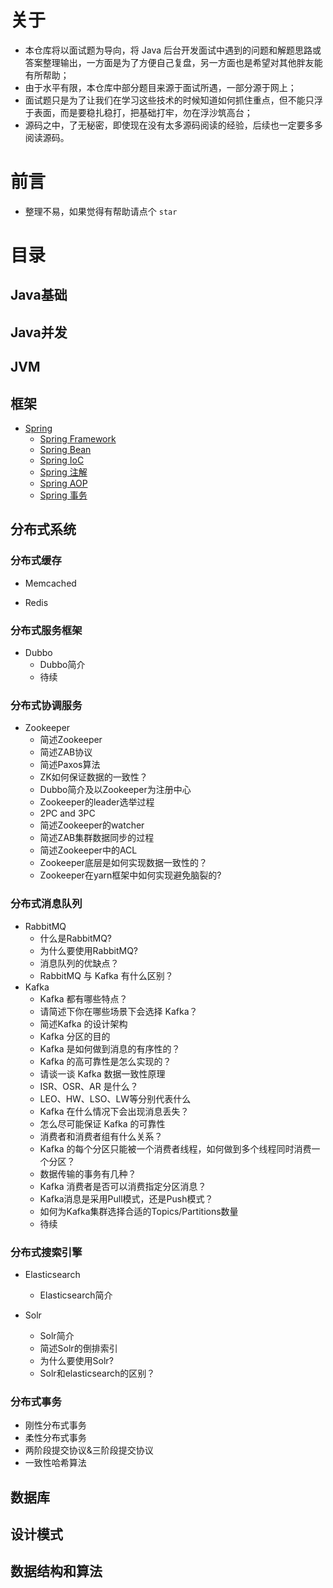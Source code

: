 # 关于

- 本仓库将以面试题为导向，将 Java 后台开发面试中遇到的问题和解题思路或答案整理输出，一方面是为了方便自己复盘，另一方面也是希望对其他胖友能有所帮助；
- 由于水平有限，本仓库中部分题目来源于面试所遇，一部分源于网上；
- 面试题只是为了让我们在学习这些技术的时候知道如何抓住重点，但不能只浮于表面，而是要稳扎稳打，把基础打牢，勿在浮沙筑高台；
- 源码之中，了无秘密，即使现在没有太多源码阅读的经验，后续也一定要多多阅读源码。

# 前言

- 整理不易，如果觉得有帮助请点个 `star`

# 目录

## Java基础
## Java并发
## JVM
## 框架
- [Spring](https://github.com/bigrotor187/awesome-java-interview/tree/master/framework#spring)
  - [Spring Framework](https://github.com/bigrotor187/awesome-java-interview/tree/master/framework#spring-framework)
  - [Spring Bean](https://github.com/bigrotor187/awesome-java-interview/tree/master/framework#spring-bean)
  - [Spring IoC](https://github.com/bigrotor187/awesome-java-interview/tree/master/framework#spring-ioc)
  - [Spring 注解](https://github.com/bigrotor187/awesome-java-interview/tree/master/framework#spring-%E6%B3%A8%E8%A7%A3)
  - [Spring AOP](https://github.com/bigrotor187/awesome-java-interview/tree/master/framework#spring-aop)
  - [Spring 事务](https://github.com/bigrotor187/awesome-java-interview/tree/master/framework#spring-%E4%BA%8B%E5%8A%A1)
## 分布式系统
### 分布式缓存
- Memcached

- Redis


### 分布式服务框架
- Dubbo
  - Dubbo简介
  - 待续

### 分布式协调服务
- Zookeeper
  - 简述Zookeeper
  - 简述ZAB协议
  - 简述Paxos算法
  - ZK如何保证数据的一致性？
  - Dubbo简介及以Zookeeper为注册中心
  - Zookeeper的leader选举过程
  - 2PC and 3PC
  - 简述Zookeeper的watcher
  - 简述ZAB集群数据同步的过程
  - 简述Zookeeper中的ACL
  - Zookeeper底层是如何实现数据一致性的？
  - Zookeeper在yarn框架中如何实现避免脑裂的?
  
### 分布式消息队列
- RabbitMQ
  - 什么是RabbitMQ?
  - 为什么要使用RabbitMQ?
  - 消息队列的优缺点？
  - RabbitMQ 与 Kafka 有什么区别？
- Kafka
  - Kafka 都有哪些特点？
  - 请简述下你在哪些场景下会选择 Kafka？
  - 简述Kafka 的设计架构
  - Kafka 分区的目的
  - Kafka 是如何做到消息的有序性的？
  - Kafka 的高可靠性是怎么实现的？
  - 请谈一谈 Kafka 数据一致性原理
  - ISR、OSR、AR 是什么？
  - LEO、HW、LSO、LW等分别代表什么
  - Kafka 在什么情况下会出现消息丢失？
  - 怎么尽可能保证 Kafka 的可靠性
  - 消费者和消费者组有什么关系？
  - Kafka 的每个分区只能被一个消费者线程，如何做到多个线程同时消费一个分区？
  - 数据传输的事务有几种？
  - Kafka 消费者是否可以消费指定分区消息？
  - Kafka消息是采用Pull模式，还是Push模式？
  - 如何为Kafka集群选择合适的Topics/Partitions数量
  - 待续

### 分布式搜索引擎

- Elasticsearch
  - Elasticsearch简介

- Solr
  - Solr简介
  - 简述Solr的倒排索引
  - 为什么要使用Solr?
  - Solr和elasticsearch的区别？

### 分布式事务
- 刚性分布式事务
- 柔性分布式事务
- 两阶段提交协议&三阶段提交协议
- 一致性哈希算法

## 数据库
## 设计模式
## 数据结构和算法
